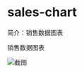 # sales-chart

简介：销售数据图表

销售数据图表

![截图](https://img.alicdn.com/tfs/TB1TnLLxMmTBuNjy1XbXXaMrVXa-2804-732.png)
